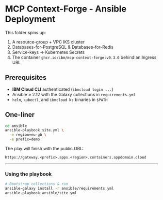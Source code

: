 # MCP Context-Forge - Ansible Deployment

This folder spins up:

1. A resource-group + VPC IKS cluster
2. Databases-for-PostgreSQL & Databases-for-Redis
3. Service-keys → Kubernetes Secrets
4. The container `ghcr.io/ibm/mcp-context-forge:v0.3.0` behind an Ingress URL

## Prerequisites

* **IBM Cloud CLI** authenticated (`ibmcloud login ...`)
* Ansible ≥ 2.12 with the Galaxy collections in `requirements.yml`
* `helm`, `kubectl`, and `ibmcloud ks` binaries in `$PATH`

## One-liner

```bash
cd ansible
ansible-playbook site.yml \
  -e region=eu-gb \
  -e prefix=demo
```

The play will finish with the public URL:

```
https://gateway.<prefix>.apps.<region>.containers.appdomain.cloud
```

---

### Using the playbook

```bash
# Bootstrap collections & run
ansible-galaxy install -r ansible/requirements.yml
ansible-playbook ansible/site.yml
```
